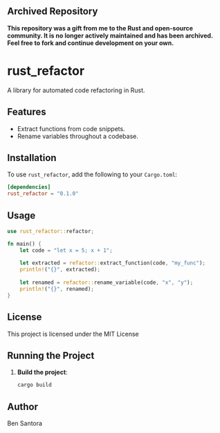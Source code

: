 ## Archived Repository

**This repository was a gift from me to the Rust and open-source community. It is no longer actively maintained and has been archived. Feel free to fork and continue development on your own.**

# rust_refactor

A library for automated code refactoring in Rust.

## Features

- Extract functions from code snippets.
- Rename variables throughout a codebase.

## Installation

To use `rust_refactor`, add the following to your `Cargo.toml`:

```toml
[dependencies]
rust_refactor = "0.1.0"
```
## Usage
```rust
use rust_refactor::refactor;

fn main() {
    let code = "let x = 5; x + 1";
    
    let extracted = refactor::extract_function(code, "my_func");
    println!("{}", extracted);
    
    let renamed = refactor::rename_variable(code, "x", "y");
    println!("{}", renamed);
}
```
## License
This project is licensed under the MIT License


## Running the Project

1. **Build the project**:
   ```sh
   cargo build
   ```
## Author
Ben Santora 
